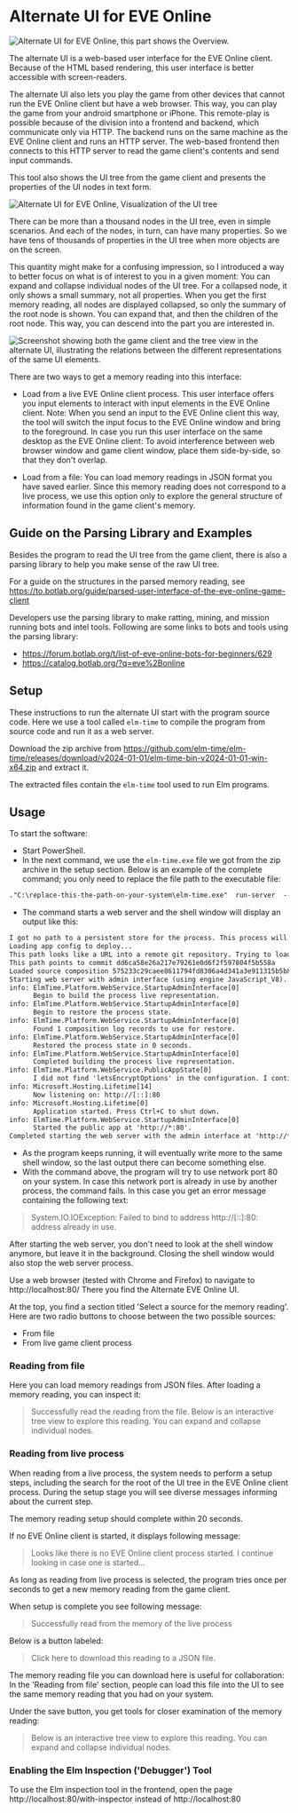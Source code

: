 # Alternate UI for EVE Online

![Alternate UI for EVE Online, this part shows the Overview.](./../../guide/image/2020-01-30.eve-online-overview-alternate-ui-and-game-client.png)

The alternate UI is a web-based user interface for the EVE Online client. Because of the HTML based rendering, this user interface is better accessible with screen-readers.

The alternate UI also lets you play the game from other devices that cannot run the EVE Online client but have a web browser. This way, you can play the game from your android smartphone or iPhone. This remote-play is possible because of the division into a frontend and backend, which communicate only via HTTP. The backend runs on the same machine as the EVE Online client and runs an HTTP server. The web-based frontend then connects to this HTTP server to read the game client's contents and send input commands.

This tool also shows the UI tree from the game client and presents the properties of the UI nodes in text form.

![Alternate UI for EVE Online, Visualization of the UI tree](./../../guide/image/2020-07-12-visualize-ui-tree.png)

There can be more than a thousand nodes in the UI tree, even in simple scenarios. And each of the nodes, in turn, can have many properties. So we have tens of thousands of properties in the UI tree when more objects are on the screen.

This quantity might make for a confusing impression, so I introduced a way to better focus on what is of interest to you in a given moment: You can expand and collapse individual nodes of the UI tree. For a collapsed node, it only shows a small summary, not all properties. When you get the first memory reading, all nodes are displayed collapsed, so only the summary of the root node is shown. You can expand that, and then the children of the root node. This way, you can descend into the part you are interested in.

![Screenshot showing both the game client and the tree view in the alternate UI, illustrating the relations between the different representations of the same UI elements.](./../../guide/image/2020-03-11-eve-online-parsed-user-interface-inventory-inspect.png)

There are two ways to get a memory reading into this interface:

+ Load from a live EVE Online client process. This user interface offers you input elements to interact with input elements in the EVE Online client. Note: When you send an input to the EVE Online client this way, the tool will switch the input focus to the EVE Online window and bring to the foreground. In case you run this user interface on the same desktop as the EVE Online client: To avoid interference between web browser window and game client window, place them side-by-side, so that they don't overlap.

+ Load from a file: You can load memory readings in JSON format you have saved earlier. Since this memory reading does not correspond to a live process, we use this option only to explore the general structure of information found in the game client's memory.

## Guide on the Parsing Library and Examples

Besides the program to read the UI tree from the game client, there is also a parsing library to help you make sense of the raw UI tree.

For a guide on the structures in the parsed memory reading, see https://to.botlab.org/guide/parsed-user-interface-of-the-eve-online-game-client

Developers use the parsing library to make ratting, mining, and mission running bots and intel tools. Following are some links to bots and tools using the parsing library:

+ <https://forum.botlab.org/t/list-of-eve-online-bots-for-beginners/629>
+ <https://catalog.botlab.org/?q=eve%2Bonline>

## Setup

These instructions to run the alternate UI start with the program source code. Here we use a tool called `elm-time` to compile the program from source code and run it as a web server.

Download the zip archive from <https://github.com/elm-time/elm-time/releases/download/v2024-01-01/elm-time-bin-v2024-01-01-win-x64.zip> and extract it.

The extracted files contain the `elm-time` tool used to run Elm programs.

## Usage

To start the software:

+ Start PowerShell.
+ In the next command, we use the `elm-time.exe` file we got from the zip archive in the setup section. Below is an example of the complete command; you only need to replace the file path to the executable file:

```txt
."C:\replace-this-the-path-on-your-system\elm-time.exe"  run-server  --public-urls="http://*:80"  --deploy=https://github.com/Arcitectus/Sanderling/tree/dd6ca58e26a217e79261e0d6f2f597804f5b558a/implement/alternate-ui/source
```

+ The command starts a web server and the shell window will display an output like this:

```txt
I got no path to a persistent store for the process. This process will not be persisted!
Loading app config to deploy...
This path looks like a URL into a remote git repository. Trying to load from there...
This path points to commit dd6ca58e26a217e79261e0d6f2f597804f5b558a
Loaded source composition 575233c29caee8611794fd8306a4d341a3e911315b5b844cb78b326e3676b349 from 'https://github.com/Arcitectus/Sanderling/tree/dd6ca58e26a217e79261e0d6f2f597804f5b558a/implement/alternate-ui/source'.
Starting web server with admin interface (using engine JavaScript_V8)...
info: ElmTime.Platform.WebService.StartupAdminInterface[0]
      Begin to build the process live representation.
info: ElmTime.Platform.WebService.StartupAdminInterface[0]
      Begin to restore the process state.
info: ElmTime.Platform.WebService.StartupAdminInterface[0]
      Found 1 composition log records to use for restore.
info: ElmTime.Platform.WebService.StartupAdminInterface[0]
      Restored the process state in 0 seconds.
info: ElmTime.Platform.WebService.StartupAdminInterface[0]
      Completed building the process live representation.
info: ElmTime.Platform.WebService.PublicAppState[0]
      I did not find 'letsEncryptOptions' in the configuration. I continue without Let's Encrypt.
info: Microsoft.Hosting.Lifetime[14]
      Now listening on: http://[::]:80
info: Microsoft.Hosting.Lifetime[0]
      Application started. Press Ctrl+C to shut down.
info: ElmTime.Platform.WebService.StartupAdminInterface[0]
      Started the public app at 'http://*:80'.
Completed starting the web server with the admin interface at 'http://*:4000'.
```

+ As the program keeps running, it will eventually write more to the same shell window, so the last output there can become something else.
+ With the command above, the program will try to use network port 80 on your system. In case this network port is already in use by another process, the command fails. In this case you get an error message containing the following text:

> System.IO.IOException: Failed to bind to address http://[::]:80: address already in use.

After starting the web server, you don't need to look at the shell window anymore, but leave it in the background. Closing the shell window would also stop the web server process.

Use a web browser (tested with Chrome and Firefox) to navigate to http://localhost:80/
There you find the Alternate EVE Online UI.

At the top, you find a section titled 'Select a source for the memory reading'. Here are two radio buttons to choose between the two possible sources:

+ From file
+ From live game client process

### Reading from file

Here you can load memory readings from JSON files.
After loading a memory reading, you can inspect it:

> Successfully read the reading from the file. Below is an interactive tree view to explore this reading. You can expand and collapse individual nodes.

### Reading from live process

When reading from a live process, the system needs to perform a setup steps, including the search for the root of the UI tree in the EVE Online client process. During the setup stage you will see diverse messages informing about the current step.

The memory reading setup should complete within 20 seconds. 

If no EVE Online client is started, it displays following message:

> Looks like there is no EVE Online client process started. I continue looking in case one is started...

As long as reading from live process is selected, the program tries once per seconds to get a new memory reading from the game client.

When setup is complete you see following message:

> Successfully read from the memory of the live process

Below is a button labeled:

> Click here to download this reading to a JSON file.

The memory reading file you can download here is useful for collaboration: In the 'Reading from file' section, people can load this file into the UI to see the same memory reading that you had on your system. 

Under the save button, you get tools for closer examination of the memory reading:

> Below is an interactive tree view to explore this reading. You can expand and collapse individual nodes.

### Enabling the Elm Inspection ('Debugger') Tool

To use the Elm inspection tool in the frontend, open the page http://localhost:80/with-inspector instead of http://localhost:80
